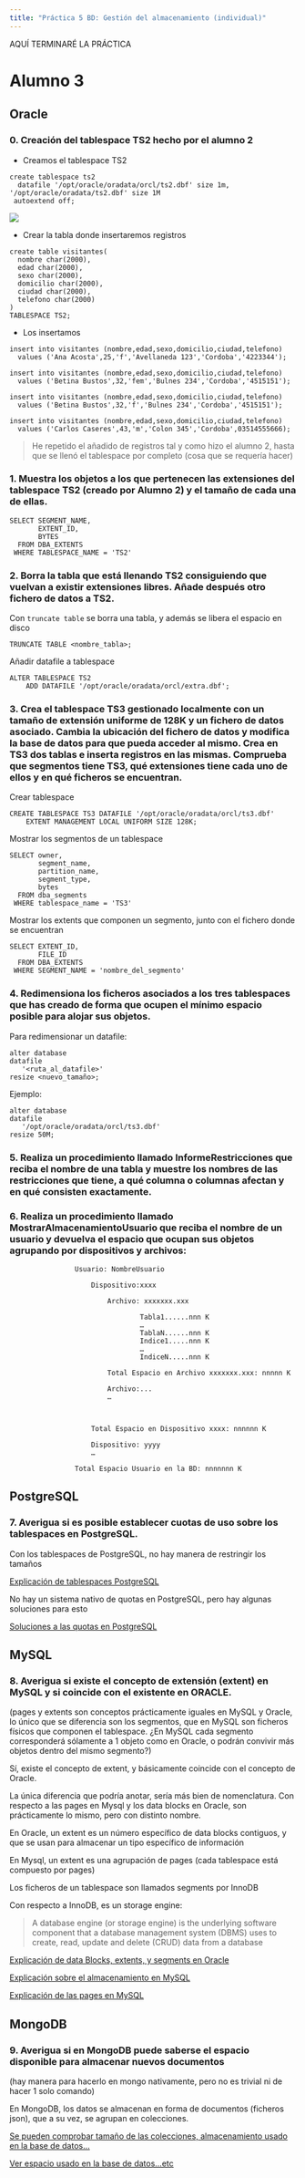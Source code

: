 ```yaml
---
title: "Práctica 5 BD: Gestión del almacenamiento (individual)"
---
```


AQUÍ TERMINARÉ LA PRÁCTICA 

# Alumno 3
## Oracle

### 0. Creación del tablespace TS2 hecho por el alumno 2

* Creamos el tablespace TS2
```
create tablespace ts2
  datafile '/opt/oracle/oradata/orcl/ts2.dbf' size 1m, '/opt/oracle/oradata/ts2.dbf' size 1M
 autoextend off;
```
![](https://i.imgur.com/lBmkylT.png)


* Crear la tabla donde insertaremos registros
```
create table visitantes(
  nombre char(2000),
  edad char(2000),
  sexo char(2000),
  domicilio char(2000),
  ciudad char(2000),
  telefono char(2000)
)
TABLESPACE TS2;
```

* Los insertamos

```
insert into visitantes (nombre,edad,sexo,domicilio,ciudad,telefono)
  values ('Ana Acosta',25,'f','Avellaneda 123','Cordoba','4223344');

insert into visitantes (nombre,edad,sexo,domicilio,ciudad,telefono)
  values ('Betina Bustos',32,'fem','Bulnes 234','Cordoba','4515151');

insert into visitantes (nombre,edad,sexo,domicilio,ciudad,telefono)
  values ('Betina Bustos',32,'f','Bulnes 234','Cordoba','4515151');

insert into visitantes (nombre,edad,sexo,domicilio,ciudad,telefono)
  values ('Carlos Caseres',43,'m','Colon 345','Cordoba',03514555666);
```
> He repetido el añadido de registros tal y como hizo el alumno 2, hasta que se llenó el tablespace por completo (cosa que se requería hacer)




### 1. Muestra los objetos a los que pertenecen las extensiones del tablespace TS2 (creado por Alumno 2) y el tamaño de cada una de ellas.

```
SELECT SEGMENT_NAME,
       EXTENT_ID,
	   BYTES
  FROM DBA_EXTENTS
 WHERE TABLESPACE_NAME = 'TS2'
```



### 2. Borra la tabla que está llenando TS2 consiguiendo que vuelvan a existir extensiones libres. Añade después otro fichero de datos a TS2.


Con `truncate table` se borra una tabla, y además se libera el espacio en disco
```
TRUNCATE TABLE <nombre_tabla>;
```

Añadir datafile a tablespace
```
ALTER TABLESPACE TS2
	ADD DATAFILE '/opt/oracle/oradata/orcl/extra.dbf'; 
```

       





### 3. Crea el tablespace TS3 gestionado localmente con un tamaño de extensión uniforme de 128K y un fichero de datos asociado. Cambia la ubicación del fichero de datos y modifica la base de datos para que pueda acceder al mismo. Crea en TS3 dos tablas e inserta registros en las mismas. Comprueba que segmentos tiene TS3, qué extensiones tiene cada uno de ellos y en qué ficheros se encuentran.

Crear tablespace
```
CREATE TABLESPACE TS3 DATAFILE '/opt/oracle/oradata/orcl/ts3.dbf'
    EXTENT MANAGEMENT LOCAL UNIFORM SIZE 128K;
```


Mostrar los segmentos de un tablespace
```
SELECT owner, 
       segment_name,
       partition_name,
       segment_type,
       bytes
  FROM dba_segments
 WHERE tablespace_name = 'TS3'
```


Mostrar los extents que componen un segmento, junto con el fichero donde se encuentran
```
SELECT EXTENT_ID,
       FILE_ID
  FROM DBA_EXTENTS
 WHERE SEGMENT_NAME = 'nombre_del_segmento'
```





### 4. Redimensiona los ficheros asociados a los tres tablespaces que has creado de forma que ocupen el mínimo espacio posible para alojar sus objetos.

Para redimensionar un datafile:
```
alter database
datafile
   '<ruta_al_datafile>'
resize <nuevo_tamaño>;
```

Ejemplo:
```
alter database
datafile
   '/opt/oracle/oradata/orcl/ts3.dbf'
resize 50M;
```






### 5. Realiza un procedimiento llamado InformeRestricciones que reciba el nombre de una tabla y muestre los nombres de las restricciones que tiene, a qué columna o columnas afectan y en qué consisten exactamente.

### 6. Realiza un procedimiento llamado MostrarAlmacenamientoUsuario que reciba el nombre de un usuario y devuelva el espacio que ocupan sus objetos agrupando por dispositivos y archivos:

```
				Usuario: NombreUsuario

					Dispositivo:xxxx

						Archivo: xxxxxxx.xxx

								Tabla1......nnn K
								…
								TablaN......nnn K
								Indice1.....nnn K
								…
								IndiceN.....nnn K

						Total Espacio en Archivo xxxxxxx.xxx: nnnnn K

						Archivo:...
						…

				
					
					Total Espacio en Dispositivo xxxx: nnnnnn K

					Dispositivo: yyyy
					…

				Total Espacio Usuario en la BD: nnnnnnn K
```



## PostgreSQL

### 7. Averigua si es posible establecer cuotas de uso sobre los tablespaces en PostgreSQL.

Con los tablespaces de PostgreSQL, no hay manera de restringir los tamaños

[Explicación de tablespaces PostgreSQL](https://www.cybertec-postgresql.com/en/postgresql-tablespaces-its-not-so-scary/)


No hay un sistema nativo de quotas en PostgreSQL, pero hay algunas soluciones para esto

[Soluciones a las quotas en PostgreSQL](https://stackoverflow.com/questions/37822195/restrict-database-size)




## MySQL

### 8. Averigua si existe el concepto de extensión (extent) en MySQL y si coincide con el existente en ORACLE.

(pages y extents son conceptos prácticamente iguales en MySQL y Oracle, lo único que se diferencia son los segmentos, que en MySQL son ficheros físicos que componen el tablespace. ¿En MySQL cada segmento corresponderá sólamente a 1 objeto como en Oracle, o podrán convivir más objetos dentro del mismo segmento?)

Sí, existe el concepto de extent, y básicamente coincide con el concepto de Oracle.

La única diferencia que podría anotar, sería más bien de nomenclatura. Con respecto a las pages en Mysql y los data blocks en Oracle, son prácticamente lo mismo, pero con distinto nombre.

En Oracle, un extent es un número específico de data blocks contiguos, y que se usan para almacenar un tipo específico de información 

En Mysql, un extent es una agrupación de pages (cada tablespace está compuesto por pages)

Los ficheros de un tablespace son llamados segments por InnoDB


Con respecto a InnoDB, es un storage engine:
>A database engine (or storage engine) is the underlying software component that a database management system (DBMS) uses to create, read, update and delete (CRUD) data from a database


[Explicación de data Blocks, extents, y segments en Oracle](https://docs.oracle.com/cd/A57673_01/DOC/server/doc/SCN73/ch3.htm)

[Explicación sobre el almacenamiento en MySQL](https://dev.mysql.com/doc/refman/8.0/en/innodb-file-space.html)

[Explicación de las pages en MySQL](https://dev.mysql.com/doc/refman/8.0/en/glossary.html#glos_page)


## MongoDB

### 9. Averigua si en MongoDB puede saberse el espacio disponible para almacenar nuevos documentos

(hay manera para hacerlo en mongo nativamente, pero no es trivial ni de hacer 1 solo comando)

En MongoDB, los datos se almacenan en forma de documentos (ficheros json), que a su vez, se agrupan en colecciones.


[Se pueden comprobar tamaño de las colecciones, almacenamiento usado en la base de datos...](https://docs.mongodb.com/manual/faq/storage/#faq-disk-size)

[Ver espacio usado en la base de datos...etc](https://stackoverflow.com/questions/9060860/how-to-check-the-available-free-space-in-mongodb)















